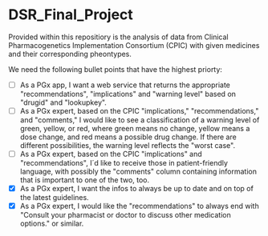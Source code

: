 # DSR_Final_Project

Provided within this repositiory is the analysis of data from Clinical Pharmacogenetics Implementation Consortium (CPIC) with given medicines and their corresponding pheontypes.

We need the following bullet points that have the highest priorty:
- [ ] As a PGx app, I want a web service that returns the appropriate "recommendations", "implications" and "warning level" based on "drugid" and "lookupkey".
- [ ] As a PGx expert, based on the CPIC "implications," "recommendations," and "comments," I would like to see a classification of a warning level of green, yellow, or red, where green means no change, yellow means a dose change, and red means a possible drug change. If there are different possibilities, the warning level reflects the "worst case".
- [ ] As a PGx expert, based on the CPIC "implications" and "recommendations", I´d like to receive those in patient-friendly language, with possibly the "comments" column containing information that is important to one of the two, too.
- [x] As a PGx expert, I want the infos to always be up to date and on top of the latest guidelines.
- [x] As a PGx expert, I would like the "recommendations" to always end with "Consult your pharmacist or doctor to discuss other medication options." or similar.
